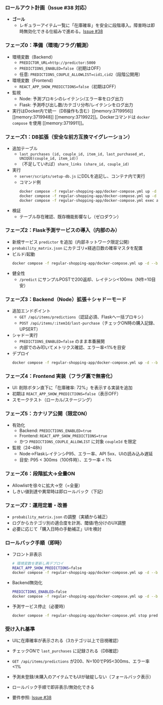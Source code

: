### ロールアウト計画（Issue #38 対応）

- **ゴール**
  - レギュラーアイテム一覧に「在庫確率」を安全に段階導入。障害時は即時無効化できる仕組みで進める。[Issue #38](https://github.com/atsushimemet/regular-member/issues/38)

### フェーズ0：準備（環境/フラグ/観測）
- 環境変数（Backend）
  - `PREDICTOR_URL=http://predictor:5000`
  - `PREDICTIONS_ENABLED=false`（初期はOFF）
  - 任意: `PREDICTIONS_COUPLE_ALLOWLIST=cid1,cid2`（段階公開用）
- 環境変数（Frontend）
  - `REACT_APP_SHOW_PREDICTIONS=false`（初期はOFF）
- 監視
  - Node: 予測プロキシのレイテンシ/エラー率をログ出力
  - Flask: 予測呼び出し数/カテゴリ分布/レイテンシをログ出力
- 実行はDocker内で統一（DB操作も含む）[[memory:3719956]] [[memory:3719948]] [[memory:3719922]]。Dockerコマンドは `docker compose` を使用 [[memory:3719911]]。

### フェーズ1：DB拡張（安全な前方互換マイグレーション）
- 追加テーブル
  - `last_purchases (id, couple_id, item_id, last_purchased_at, UNIQUE(couple_id, item_id))`
  - （不足していれば）`share_links (share_id, couple_id)`
- 実行
  - `server/scripts/setup-db.js` にDDLを追記し、コンテナ内で実行
  - コマンド例
    ```bash
    docker compose -f regular-shopping-app/docker-compose.yml up -d db
    docker compose -f regular-shopping-app/docker-compose.yml up -d api
    docker compose -f regular-shopping-app/docker-compose.yml exec api node server/scripts/setup-db.js
    ```
- 検証
  - テーブル存在確認、既存機能影響なし（ゼロダウン）

### フェーズ2：Flask予測サービスの導入（内部のみ）
- 新規サービス `predictor` を追加（内部ネットワーク限定公開）
- `probability_matrix.json` にカテゴリ×経過日数の確率マスタを配置
- ビルド/起動
  ```bash
  docker compose -f regular-shopping-app/docker-compose.yml up -d --build predictor
  ```
- 健全性
  - `/predict` にサンプルPOSTで200返却、レイテンシ<100ms（N件=10目安）

### フェーズ3：Backend（Node）拡張＋シャドーモード
- 追加エンドポイント
  - `GET /api/items/predictions`（認証必須、Flaskへ一括プロキシ）
  - `POST /api/items/:itemId/last-purchase`（チェックON時の購入記録、UPSERT）
- シャドー実行
  - `PREDICTIONS_ENABLED=false` のまま本番展開
  - 内部でのみ叩いてメトリクス確認、エラー率<1%を目安
- デプロイ
  ```bash
  docker compose -f regular-shopping-app/docker-compose.yml up -d --build api
  ```

### フェーズ4：Frontend 実装（フラグ裏で無害化）
- UI: 削除ボタン直下に「在庫確率: 72%」を表示する実装を追加
- 初期は `REACT_APP_SHOW_PREDICTIONS=false`（表示OFF）
- スモークテスト（ローカル/ステージング）

### フェーズ5：カナリア公開（限定ON）
- 有効化
  - Backend: `PREDICTIONS_ENABLED=true`
  - Frontend: `REACT_APP_SHOW_PREDICTIONS=true`
  - かつ `PREDICTIONS_COUPLE_ALLOWLIST` に対象 `coupleId` を限定
- 監視（24–48h）
  - Node→FlaskレイテンシP95、エラー率、API 5xx、UIの読み込み遅延
  - 目安: P95 < 300ms（100件時）、エラー率 < 1%

### フェーズ6：段階拡大→全量ON
- Allowlistを徐々に拡大→空（=全量）
- しきい値到達や異常時は即ロールバック（下記）

### フェーズ7：運用定着・改善
- `probability_matrix.json` の調整（実績から補正）
- ログからカテゴリ別の適合度を計測、閾値/色分けのUX調整
- 必要に応じて「購入日時の手動補正」UIを検討

### ロールバック手順（即時）
- フロント非表示
  ```bash
  # 環境変数を更新し再デプロイ
  REACT_APP_SHOW_PREDICTIONS=false
  docker compose -f regular-shopping-app/docker-compose.yml up -d --build frontend
  ```
- Backend無効化
  ```bash
  PREDICTIONS_ENABLED=false
  docker compose -f regular-shopping-app/docker-compose.yml up -d --build api
  ```
- 予測サービス停止（必要時）
  ```bash
  docker compose -f regular-shopping-app/docker-compose.yml stop predictor
  ```

### 受け入れ基準
- UIに在庫確率が表示される（3カテゴリ以上で目視確認）
- チェックONで `last_purchases` に記録される（DB確認）
- `GET /api/items/predictions` が200、N=100でP95<300ms、エラー率<1%
- 予測未登録/未購入のアイテムでもUIが破綻しない（フォールバック表示）
- ロールバック手順で即非表示/無効化できる

- 要件参照: [Issue #38](https://github.com/atsushimemet/regular-member/issues/38)

